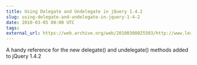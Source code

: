 ```yaml
---
title: Using Delegate and Undelegate in jQuery 1.4.2
slug: using-delegate-and-undelegate-in-jquery-1-4-2
date: 2010-03-05 00:00 UTC
tags:
external_url: https://web.archive.org/web/20100308025503/http://www.learningjquery.com/2010/03/using-delegate-and-undelegate-in-jquery-1-4-2?utm_source=feedburner&utm_medium=feed&utm_campaign=Feed:+LearningJquery+(Learning+jQuery)
---
```


A handy reference for the new delegate() and undelegate() methods added to jQuery 1.4.2
